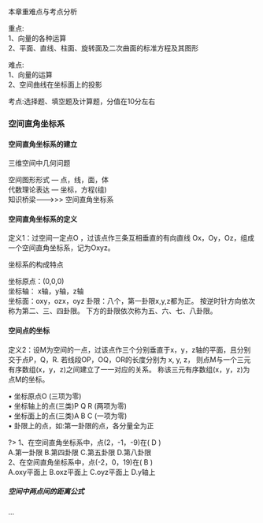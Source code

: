 本章重难点与考点分析

重点:  
1、向量的各种运算   
2、平面、直线、柱面、旋转面及二次曲面的标准方程及其图形

难点:  
1、向量的运算  
2、空间曲线在坐标面上的投影

考点:选择题、填空题及计算题，分值在10分左右

### 空间直角坐标系

#### 空间直角坐标系的建立

三维空间中几何问题

空间图形形式 — 点，线，面，体  
代数理论表达 — 坐标，方程(组)  
知识桥梁--->>> 空间直角坐标系  

#### 空间直角坐标系的定义

定义1：过空间一定点O ，过该点作三条互相垂直的有向直线
Ox，Oy，Oz，组成一个空间直角坐标系，记为Oxyz。

坐标系的构成特点

坐标原点：(0,0,0)  
坐标轴： x轴，y轴，z轴  
坐标面：oxy，ozx，oyz 
卦限：八个，第一卦限x,y,z都为正。
按逆时针方向依次称为第二、三、四卦限。
下方的卦限依次称为五、六、七、八卦限。

#### 空间点的坐标

定义2：设M为空间的一点，过该点作三个分别垂直于x，y，z轴的平面，且分别交于点P，Q，R. 若线段OP，OQ，OR的长度分别为 x, y, z， 
则点M与一个三元有序数组(x，y，z)之间建立了一一对应的关系。 称该三元有序数组(x，y，z)为点M的坐标。

• 坐标原点O (三项为零)  
• 坐标轴上的点(三类)P Q R (两项为零)  
• 坐标面上的点(三类)A B C (一项为零)  
• 卦限上的点，如:第一卦限的点，各分量全为正  

?>
1、在空间直角坐标系中，点(2，-1，-9)在( D )   
A.第一卦限
B.第四卦限
C.第五卦限
D.第八卦限  
2、在空间直角坐标系中，点(-2，0，19)在( B )   
A.oxy平面上
B.oxz平面上
C.oyz平面上
D.y轴上

##### 空间中两点间的距离公式
...




 